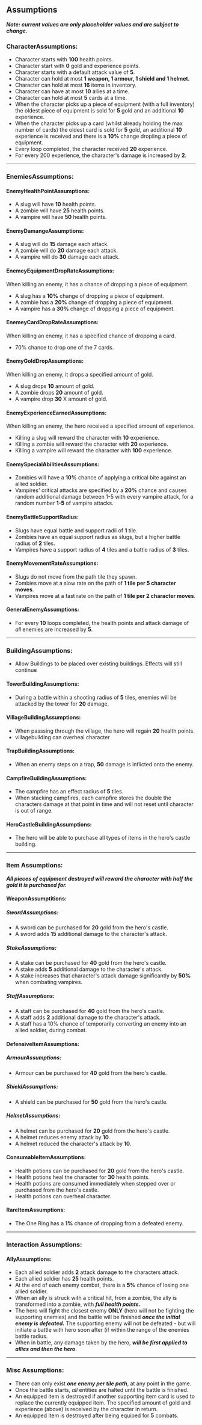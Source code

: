 ## Assumptions
 ***Note: current values are only placeholder values and are subject to change.***

### CharacterAssumptions:
- Character starts with **100** health points.
- Character start with **0** gold and experience points.
- Character starts with a default attack value of **5**.
- Character can hold at most **1 weapon, 1 armour, 1 shield and 1 helmet.**
- Character can hold at most **16** items in inventory.
- Character can have at most **10** allies at a time.
- Character can hold at most **5** cards at a time.
- When the character picks up a piece of equipment (with a full inventory) the oldest piece of equipment is sold for **5** gold and an additional **10** experience.
- When the character picks up a card (whilst already holding the max number of cards) the oldest card is sold for **5** gold, an additional **10** experience is received and there is a **10%** change dropiing a piece of equipment.
- Every loop completed, the character received **20** experience.
- For every 200 experience, the character's damage is increased by **2**.

-----------------------------------------------------------------------------------------------------------------------------------
### EnemiesAssumptions:
#### EnemyHealthPointAssumptions:
- A slug will have **10** health points.
- A zombie will have **25** health points.
- A vampire will have **50** health points.

#### EnemyDamangeAssumptions:
- A slug will do **15** damage each attack.
- A zombie will do **20** damage each attack.
- A vampire will do **30** damage each attack.

#### EnemeyEquipmentDropRateAssumptions:
When killing an enemy, it has a chance of dropping a piece of equipment.	
- A slug has a **10%** change of dropping a piece of equipment.
- A zombie has a **20%** change of dropping a piece of equipment.
- A vampire has a **30%** change of dropping a piece of equipment.

#### EnemeyCardDropRateAssumptions:
When killing an enemy, it has a specified chance of dropping a card.
- 70% chance to drop one of the 7 cards.

#### EnemyGoldDropAssumptions:
When killing an enemy, it drops a specified amount of gold.
- A slug drops **10** amount of gold.
- A zombie drops **20** amount of gold.
- A vampire drop **30** X amount of gold.

#### EnemyExperienceEarnedAssumptions:
When killing an enemy, the hero received a specified amount of experience.	
- Killing a slug will reward the character with **10** experience.
- Killing a zombie will reward the character with **20** experience.
- Killing a vampire will reward the character with **100** experience.

#### EnemySpecialAbilitiesAssumptions:
- Zombies will have a **10%** chance of applying a critical bite against an allied soldier.
- Vampires' critical attacks are specified by a **20%** chance and causes random additional damage between 1-5 with every vampire attack, for a random number **1-5** of vampire attacks.

#### EnemyBattleSupportRadius:
- Slugs have equal battle and support radii of **1** tile.
- Zombies have an equal support radius as slugs, but a higher battle radius of **2** tiles.
- Vampires have a support radius of **4** tiles and a battle radius of **3** tiles.

#### EnemyMovementRateAssumptions:
- Slugs do not move from the path tile they spawn.
- Zombies move at a slow rate on the path of **1 tile per 5 character moves**.
- Vampires move at a fast rate on the path of **1 tile per 2 character moves**.

#### GeneralEnemyAssumptions:
- For every **10** loops completed, the health points and attack damage of *all* enemies are increased by **5**.

-----------------------------------------------------------------------------------------------------------------------------------
### BuildingAssumptions:
- Allow Buildings to be placed over existing buildings. Effects will still continue
#### TowerBuildingAssumptions:
- During a battle within a shooting radius of **5** tiles, enemies will be attacked by the tower for **20** damage.

#### VillageBuildingAssumptions:
- When passsing through the village, the hero will regain **20** health points.
- villagebuilding can overheal character

#### TrapBuildingAssumptions:
- When an enemy steps on a trap, **50** damage is inflicted onto the enemy.

#### CampfireBuildingAssumptions:
- The campfire has an effect radius of **5** tiles.
- When stacking campfires, each campfire stores the double the characters damage at that point in time and will 
  not reset until character is out of range.
#### HeroCastleBuildingAssumptions:
- The hero will be able to purchase all types of items in the hero's castle building.

-----------------------------------------------------------------------------------------------------------------------------------
### Item Assumptions:
***All pieces of equipment destroyed will reward the character with half the gold it is purchased for.***
#### WeaponAssumptitions:
##### SwordAssumptions:
- A sword can be purchased for **20** gold from the hero's castle.
- A sword adds **15** additional damage to the character's attack.

##### StakeAssumptions:
- A stake can be purchased for **40** gold from the hero's castle.
- A stake adds **5** additional damage to the character's attack.
- A stake increases that character's attack damage significantly by **50%** when combating vampires.

##### StaffAssumptions:
- A staff can be purchased for **40** gold from the hero's castle.
- A staff adds **2** additional damage to the character's attack.
- A staff has a 10% chance of temporarily converting an enemy into an allied soldier, during combat.


#### DefensiveItemAssumptions:
##### ArmourAssumptions:
- Armour can be purchased for **40** gold from the hero's castle.

##### ShieldAssumptions:
- A shield can be purchased for **50** gold from the hero's castle.

##### HelmetAssumptions:
- A helmet can be purchased for **20** gold from the hero's castle.
- A helmet reduces enemy attack by **10**.
- A helmet reduced the character's attack by **10**.

#### ConsumableItemAssumptions:
- Health potions can be purchased for **20** gold from the hero's castle.
- Health potions heal the character for **30** health points.
- Health potions are consumed immediately when stepped over or purchased from the hero's castle.
- Health potions can overheal character.

#### RareItemAssumptions:
- The One Ring has a **1%** chance of dropping from a defeated enemy.
-----------------------------------------------------------------------------------------------------------------------------------
### Interaction Assumptions:
#### AllyAssumptions:
- Each allied soldier adds **2** attack damage to the characters attack.
- Each allied soldier has **25** health points.
- At the end of each enemy combat, there is a **5%** chance of losing one allied soldier.
- When an ally is struck with a critical hit, from a zombie, the ally is transformed into a zombie, with ***full health points.***
- The hero will fight the closest enemy **ONLY** (hero will not be fighting the supporting enemies) and the battle will be finished ***once the initial enemy is defeated.*** The supporting enemy will not be defeated - but will initiate a battle with hero soon after (if within the range of the enemies battle radius.
- When in battle, any damage taken by the hero, ***will be first applied to allies and then the hero***. 
-----------------------------------------------------------------------------------------------------------------------------------
### Misc Assumptions:
- There can only exist ***one enemy per tile path***, at any point in the game.
- Once the battle starts, *all* entities are halted until the battle is finished.
- An equipped item is destroyed if another supporting item card is used to replace the currently equipped item. The specified amount of gold and experience (above) is received by the character in return.
- An equipped item is destroyed after being equiped for **5** combats.
